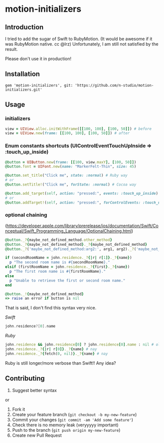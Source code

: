 # motion-initializers

## Introduction

I tried to add the sugar of Swift to RubyMotion.
(It would be awesome if it was RubyMotion native. cc @lrz)
Unfortunately, I am still not satisfied by the result.

Please don't use it in production!

## Installation

```
gem 'motion-initializers', git: 'https://github.com/n-studio/motion-initializers.git'
```

## Usage

### initializers
```ruby
view = UIView.alloc.initWithFrame([[100, 100], [100, 50]]) # before
view = UIView.new(frame: [[100, 100], [100, 50]]) # after
```

### Enum constants shortcuts (UIControlEventTouchUpInside => :touch_up_inside)
```ruby
@button = UIButton.new(frame: [[100, view.maxY], [100, 50]])
@button.font = UIFont.new(name: "MarkerFelt-Thin", size: 45)

@button.set_title("Click me", state: :normal) # Ruby way
# or
@button.setTitle!("Click me", forState: :normal) # Cocoa way

@button.add_target(self, action: "pressed:", events: :touch_up_inside) # shorter
# or
@button.addTarget!(self, action: "pressed:", forControlEvents: :touch_up_inside) # easier to guess from Apple documentation
```

### optional chaining

(https://developer.apple.com/library/prerelease/ios/documentation/Swift/Conceptual/Swift_Programming_Language/OptionalChaining.html)

```ruby
@button._?{maybe_not_defined_method.other_method}
@button._?{maybe_not_defined_method}._?{maybe_not_defined_method}
@button._?('maybe_not_defined_method:arg2:', arg1, arg2)._?('maybe_not_defined_method')

if (secondRoomName = john.residence._?{|r| r[1]}._?{name})
  p "The second room name is #{secondRoomName}."
elsif (firstRoomName = john.residence._?{first}._?{name})
  p "The first room name is #{firstRoomName}."
else
  p "Unable to retrieve the first or second room name."
end

@button._!{maybe_not_defined_method}
=> raise an error if button is nil
```

That is said, I don't find this syntax very nice.

*Swift*
```swift
john.residence?[0].name
```

*Ruby*
```ruby
john.residence && john.residence[0] ? john.residence[0].name : nil # old way
john.residence._?{|r| r[0]}._?{name} # nay
john.residence._?{fetch(0, nil)}._?{name} # nay
```

Ruby is still longer/more verbose than Swift!! Any idea?

## Contributing

1. Suggest better syntax

or

1. Fork it
2. Create your feature branch (`git checkout -b my-new-feature`)
3. Commit your changes (`git commit -am 'Add some feature'`)
4. Check there is no memory leak (veryyyyy important)
5. Push to the branch (`git push origin my-new-feature`)
6. Create new Pull Request
